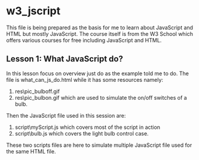 # w3_jscript
This file is being prepared as the basis for me to learn about JavaScript and HTML but mostly JavaScript.
The course itself is from the W3 School which offers various courses for free including JavaScript and HTML.

## Lesson 1: What JavaScript do?

In this lesson focus on overview just do as the example told me to do.
The file is what_can_js_do.html while it has some resources namely:
  1. res\pic_bulboff.gif
  2. res\pic_bulbon.gif
  which are used to simulate the on/off switches of a bulb.

  Then the JavaScript file used in this session are:
  1. script\myScript.js which covers most of the script in  action
  2. script\bulb.js which covers the light bulb control case.

  These two scripts files are here to simulate multiple JavaScript file used for the same HTML file.
  
